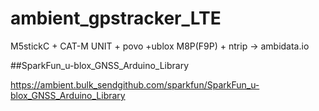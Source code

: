 # ambient_gpstracker_LTE
 M5stickC + CAT-M UNIT + povo +ublox M8P(F9P) + ntrip -> ambidata.io
 
 ##SparkFun_u-blox_GNSS_Arduino_Library

https://ambient.bulk_sendgithub.com/sparkfun/SparkFun_u-blox_GNSS_Arduino_Library
